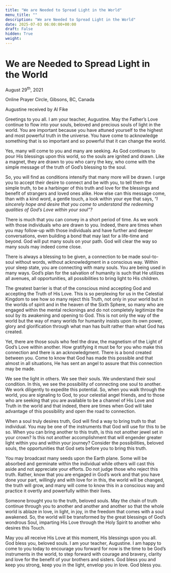 ```yaml
---
title: "We are Needed to Spread Light in the World"
menu_title: ""
description: "We are Needed to Spread Light in the World"
date: 2025-07-03 06:00:00+00:00
draft: False
hidden: True
weight:
---
```

# We are Needed to Spread Light in the World

August 29<sup>th</sup>, 2021

Online Prayer Circle, Gibsons, BC, Canada

Augustine received by Al Fike

Greetings to you all. I am your teacher, Augustine. May the Father’s Love continue to flow into your souls, beloved and precious souls of light in the world. You are important because you have attuned yourself to the highest and most powerful truth in the universe. You have come to acknowledge something that is so important and so powerful that it can change the world.

Yes, many will come to you and many are seeking. As God continues to pour His blessings upon this world, so the souls are ignited and drawn. Like a magnet, they are drawn to you who carry the key, who come with the simple message of the truth of God’s blessing to the soul.

So, you will find as conditions intensify that many more will be drawn. I urge you to accept their desire to connect and be with you, to tell them the simple truth, to be a harbinger of this truth and love for the blessings and benefit of strangers and loved ones alike. How else can this message come, than with a kind word, a gentle touch, a look within your eye that says, *“I sincerely hope and desire that you come to understand the redeeming qualities of God’s Love within your soul”?*

There is much that you can convey in a short period of time. As we work with those individuals who are drawn to you. Indeed, there are times when you may follow-up with those individuals and have further and deeper conversations, even building a bond that may last for a life-time and beyond. God will put many souls on your path. God will clear the way so many souls may indeed come close.

There is always a blessing to be given, a connection to be made soul-to-soul without words, without acknowledgment in a conscious way. Within your sleep state, you are connecting with many souls. You are being used in many ways. God’s plan for the salvation of humanity is such that He utilizes all avenues, all opportunities, all possibilities to bring light to His children.

The greatest barrier is that of the conscious mind accepting God and accepting the Truth of His Love. This is so perplexing for us in the Celestial Kingdom to see how so many reject this Truth, not only in your world but in the worlds of spirit and in the heaven of the Sixth Sphere, so many who are engaged within the mental reckonings and do not completely legitimize the soul by its awakening and opening to God. This is not only the way of the world but the way of many worlds for humanity insists upon its own power, glory and glorification through what man has built rather than what God has created.

Yet, there are those souls who feel the draw, the magnetism of the Light of God’s Love within another. How gratifying it must be for you who make this connection and there is an acknowledgment. There is a bond created between you. Come to know that God has made this possible and that almost in all situations, He has sent an angel to assure that this connection may be made.

We see the light in others. We see their souls. We understand their soul condition. In this, we see the possibility of connecting one soul to another. We work diligently to expedite this potential. So, when you walk through the world, you are signaling to God, to your celestial angel friends, and to those who are seeking that you are available to be a channel of His Love and Truth in the world and that indeed, there are times when God will take advantage of this possibility and open the road to connection.

When a soul truly desires truth, God will find a way to bring truth to that individual. You may be one of the instruments that God will use for this to be so. When you can bring another to this truth, is this not another jewel set in your crown? Is this not another accomplishment that will engender greater light within you and within your journey? Consider the possibilities, beloved souls, the opportunities that God sets before you to bring this truth.

You may broadcast many seeds upon the Earth plane. Some will be absorbed and germinate within the individual while others will cast this aside and not appreciate your efforts. Do not judge those who reject this truth. Rather, know that you are engaged in God’s work and that you have done your part, willingly and with love for in this, the world will be changed, the truth will grow, and many will come to know this in a conscious way and practice it overtly and powerfully within their lives.

Someone brought you to the truth, beloved souls. May the chain of truth continue through you to another and another and another so that the whole world is ablaze in love, in light, in joy, in the freedom that comes with a soul awakened. So, the world will be transformed by the great blessings of God’s wondrous Soul, imparting His Love through the Holy Spirit to another who desires this Touch.

May you all receive His Love at this moment, His blessings upon you all. God bless you, beloved souls. I am your teacher, Augustine. I am happy to come to you today to encourage you forward for now is the time to be God’s instruments in the world, to step forward with courage and bravery, clarity and love for the benefit of your brothers and sisters. God bless you and keep you strong, keep you in the light, envelop you in love. God bless you.
